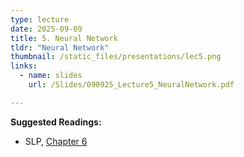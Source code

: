 ```yaml
---
type: lecture
date: 2025-09-09
title: 5. Neural Network 
tldr: "Neural Network"
thumbnail: /static_files/presentations/lec5.png
links:
  - name: slides
    url: /Slides/090925_Lecture5_NeuralNetwork.pdf

---
```

**Suggested Readings:**
- SLP, <a href="https://web.stanford.edu/~jurafsky/slp3/6.pdf" target="_blank" rel="noopener noreferrer">Chapter 6</a>